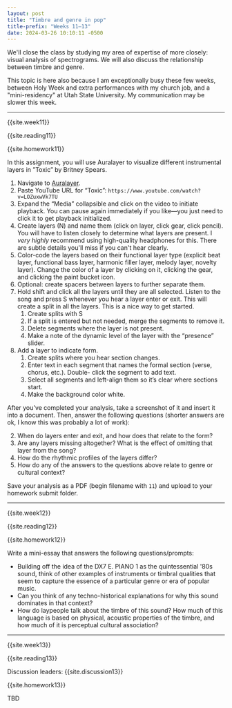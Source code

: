 ```yaml
---
layout: post
title: "Timbre and genre in pop"
title-prefix: "Weeks 11–13"
date: 2024-03-26 10:10:11 -0500
---
```


We'll close the class by studying my area of expertise of more closely: visual analysis of spectrograms. We will also discuss the relationship between timbre and genre.

This topic is here also because I am exceptionally busy these few weeks, between Holy Week and extra performances with my church job, and a "mini-residency" at Utah State University. My communication may be slower this week.

---

{{site.week11}}

{{site.reading11}}

{{site.homework11}}

In this assignment, you will use Auralayer to visualize different instrumental layers in ”Toxic” by Britney Spears.

1. Navigate to [Auralayer](https://brianedwardjarvis.com/auralayer/auralayer.html).
2. Paste YouTube URL for “Toxic”: `https://www.youtube.com/watch?v=LOZuxwVk7TU`
3. Expand the “Media” collapsible and click on the video to initiate playback. You can pause again immediately if you like—you just need to click it to get playback initialized.
4. Create layers (N) and name them (click on layer, click gear, click pencil). You will have to listen closely to determine what layers are present. I _very highly_ recommend using high-quality headphones for this. There are subtle details you'll miss if you can't hear clearly. 
5. Color-code the layers based on their functional layer type (explicit beat layer, functional bass layer, harmonic filler layer, melody layer, novelty layer). Change the color of a layer by clicking on it, clicking the gear, and clicking the paint bucket icon.
6. Optional: create spacers between layers to further separate them.
7. Hold shift and click all the layers until they are all selected. Listen to the song and press S whenever you hear a layer enter or exit. This will create a split in all the layers. This is a nice way to get started.
   1. Create splits with S 
   2. If a split is entered but not needed, merge the segments to remove it.
   3.  Delete segments where the layer is not present.
   4.  Make a note of the dynamic level of the layer with the “presence” slider.
8.  Add a layer to indicate form.
    1.  Create splits where you hear section changes.
    2.  Enter text in each segment that names the formal section (verse, chorus, etc.). Double- click the segment to add text.
    3.  Select all segments and left-align them so it’s clear where sections start.
    4.  Make the background color white.

After you've completed your analysis, take a screenshot of it and insert it into a document. Then, answer the following questions (shorter answers are ok, I know this was probably a lot of work):

2. When do layers enter and exit, and how does that relate to the form?
3. Are any layers missing altogether? What is the effect of omitting that layer from the song?
4. How do the rhythmic profiles of the layers differ?
5. How do any of the answers to the questions above relate to genre or cultural context?

Save your analysis as a PDF (begin filename with `11`) and upload to your homework submit folder.

---

{{site.week12}}

{{site.reading12}}

{{site.homework12}}

Write a mini-essay that answers the following questions/prompts:

* Building off the idea of the DX7 E. PIANO 1 as the quintessential '80s sound, think of other examples of instruments or timbral qualities that seem to capture the essence of a particular genre or era of popular music. 
* Can you think of any techno-historical explanations for why this sound dominates in that context? 
* How do laypeople talk about the timbre of this sound? How much of this language is based on physical, acoustic properties of the timbre, and how much of it is perceptual cultural association?

---

{{site.week13}}

{{site.reading13}}

Discussion leaders: {{site.discussion13}}

{{site.homework13}}

TBD